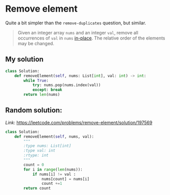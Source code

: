 # Remove element

Quite a bit simpler than the `remove-duplicates` question, but similar.

> Given an integer array `nums` and an integer `val`, remove all occurrences of `val` in `nums` [in-place](https://leetcode.com/problems/remove-element/). The relative order of the elements may be changed.

## My solution

```python
class Solution:
    def removeElement(self, nums: List[int], val: int) -> int:
        while True:
            try: nums.pop(nums.index(val))
            except: break
        return len(nums)
```

## Random solution:

*Link*: https://leetcode.com/problems/remove-element/solution/197569

```python
class Solution:
    def removeElement(self, nums, val):
        """
        :type nums: List[int]
        :type val: int
        :rtype: int
        """
        count = 0
        for i in range(len(nums)):
            if nums[i] != val :
                nums[count] = nums[i]
                count +=1
        return count
```
